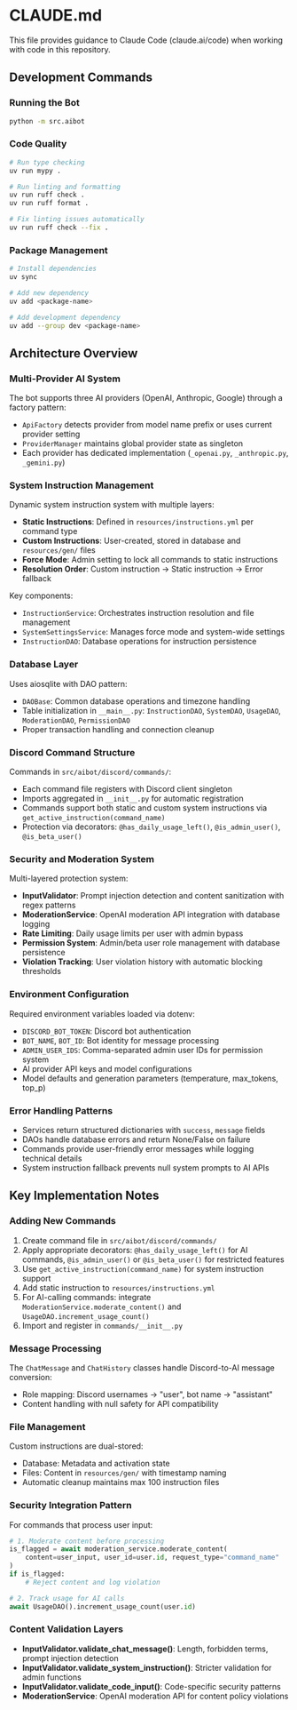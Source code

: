# CLAUDE.md

This file provides guidance to Claude Code (claude.ai/code) when working with code in this repository.

## Development Commands

### Running the Bot
```bash
python -m src.aibot
```

### Code Quality
```bash
# Run type checking
uv run mypy .

# Run linting and formatting
uv run ruff check .
uv run ruff format .

# Fix linting issues automatically
uv run ruff check --fix .
```

### Package Management
```bash
# Install dependencies
uv sync

# Add new dependency
uv add <package-name>

# Add development dependency
uv add --group dev <package-name>
```

## Architecture Overview

### Multi-Provider AI System
The bot supports three AI providers (OpenAI, Anthropic, Google) through a factory pattern:
- `ApiFactory` detects provider from model name prefix or uses current provider setting
- `ProviderManager` maintains global provider state as singleton
- Each provider has dedicated implementation (`_openai.py`, `_anthropic.py`, `_gemini.py`)

### System Instruction Management
Dynamic system instruction system with multiple layers:
- **Static Instructions**: Defined in `resources/instructions.yml` per command type
- **Custom Instructions**: User-created, stored in database and `resources/gen/` files
- **Force Mode**: Admin setting to lock all commands to static instructions
- **Resolution Order**: Custom instruction → Static instruction → Error fallback

Key components:
- `InstructionService`: Orchestrates instruction resolution and file management
- `SystemSettingsService`: Manages force mode and system-wide settings
- `InstructionDAO`: Database operations for instruction persistence

### Database Layer
Uses aiosqlite with DAO pattern:
- `DAOBase`: Common database operations and timezone handling
- Table initialization in `__main__.py`: `InstructionDAO`, `SystemDAO`, `UsageDAO`, `ModerationDAO`, `PermissionDAO`
- Proper transaction handling and connection cleanup

### Discord Command Structure
Commands in `src/aibot/discord/commands/`:
- Each command file registers with Discord client singleton
- Imports aggregated in `__init__.py` for automatic registration
- Commands support both static and custom system instructions via `get_active_instruction(command_name)`
- Protection via decorators: `@has_daily_usage_left()`, `@is_admin_user()`, `@is_beta_user()`

### Security and Moderation System
Multi-layered protection system:
- **InputValidator**: Prompt injection detection and content sanitization with regex patterns
- **ModerationService**: OpenAI moderation API integration with database logging
- **Rate Limiting**: Daily usage limits per user with admin bypass
- **Permission System**: Admin/beta user role management with database persistence
- **Violation Tracking**: User violation history with automatic blocking thresholds

### Environment Configuration
Required environment variables loaded via dotenv:
- `DISCORD_BOT_TOKEN`: Discord bot authentication
- `BOT_NAME`, `BOT_ID`: Bot identity for message processing
- `ADMIN_USER_IDS`: Comma-separated admin user IDs for permission system
- AI provider API keys and model configurations
- Model defaults and generation parameters (temperature, max_tokens, top_p)

### Error Handling Patterns
- Services return structured dictionaries with `success`, `message` fields
- DAOs handle database errors and return None/False on failure
- Commands provide user-friendly error messages while logging technical details
- System instruction fallback prevents null system prompts to AI APIs

## Key Implementation Notes

### Adding New Commands
1. Create command file in `src/aibot/discord/commands/`
2. Apply appropriate decorators: `@has_daily_usage_left()` for AI commands, `@is_admin_user()` or `@is_beta_user()` for restricted features
3. Use `get_active_instruction(command_name)` for system instruction support
4. Add static instruction to `resources/instructions.yml`
5. For AI-calling commands: integrate `ModerationService.moderate_content()` and `UsageDAO.increment_usage_count()`
6. Import and register in `commands/__init__.py`

### Message Processing
The `ChatMessage` and `ChatHistory` classes handle Discord-to-AI message conversion:
- Role mapping: Discord usernames → "user", bot name → "assistant"
- Content handling with null safety for API compatibility

### File Management
Custom instructions are dual-stored:
- Database: Metadata and activation state
- Files: Content in `resources/gen/` with timestamp naming
- Automatic cleanup maintains max 100 instruction files

### Security Integration Pattern
For commands that process user input:
```python
# 1. Moderate content before processing
is_flagged = await moderation_service.moderate_content(
    content=user_input, user_id=user.id, request_type="command_name"
)
if is_flagged:
    # Reject content and log violation

# 2. Track usage for AI calls
await UsageDAO().increment_usage_count(user.id)
```

### Content Validation Layers
- **InputValidator.validate_chat_message()**: Length, forbidden terms, prompt injection detection
- **InputValidator.validate_system_instruction()**: Stricter validation for admin functions
- **InputValidator.validate_code_input()**: Code-specific security patterns
- **ModerationService**: OpenAI moderation API for content policy violations